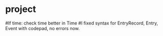 # project
#If time: check time better in Time
#I fixed syntax for EntryRecord, Entry, Event with codepad, no errors now.

